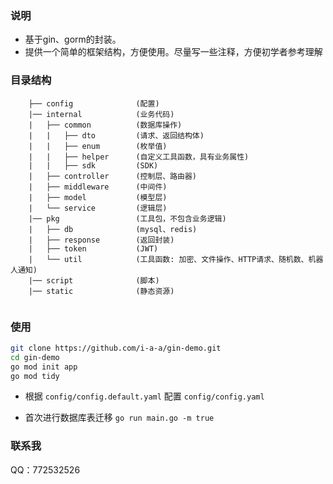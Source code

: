### 说明
- 基于gin、gorm的封装。 
- 提供一个简单的框架结构，方便使用。尽量写一些注释，方便初学者参考理解


### 目录结构

```
    ├── config              (配置)
    |── internal            (业务代码)
    |   ├── common          (数据库操作)
    |   |   ├── dto         (请求、返回结构体)
    |   |   ├── enum        (枚举值)
    |   |   ├── helper      (自定义工具函数，具有业务属性)
    |   |   ├── sdk         (SDK)
    |   ├── controller      (控制层、路由器)
    |   ├── middleware      (中间件)                    
    |   ├── model           (模型层)                        
    |   └── service         (逻辑层)                    
    |── pkg                 (工具包，不包含业务逻辑)
    |   ├── db              (mysql、redis)
    |   ├── response        (返回封装)
    |   ├── token           (JWT)
    |   └── util            (工具函数: 加密、文件操作、HTTP请求、随机数、机器人通知)    
    |── script              (脚本)        
    |── static              (静态资源)


```

### 使用

```sh 
git clone https://github.com/i-a-a/gin-demo.git
cd gin-demo
go mod init app
go mod tidy
```

- 根据 `config/config.default.yaml` 配置 `config/config.yaml` 

- 首次进行数据库表迁移  `go run main.go -m true`  

### 联系我
QQ：772532526